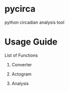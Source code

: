 # pycirca
python circadian analysis tool

# Usage Guide

List of Functions 
1. Converter

2. Actogram

3. Analysis

